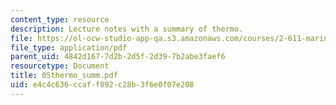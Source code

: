 ```yaml
---
content_type: resource
description: Lecture notes with a summary of thermo.
file: https://ol-ocw-studio-app-qa.s3.amazonaws.com/courses/2-611-marine-power-and-propulsion-fall-2006/e4c4c636ccaff892c28b3f6e0f07e208_05thermo_summ.pdf
file_type: application/pdf
parent_uid: 4842d167-7d2b-2d5f-2d39-7b2abe3faef6
resourcetype: Document
title: 05thermo_summ.pdf
uid: e4c4c636-ccaf-f892-c28b-3f6e0f07e208
---
```

